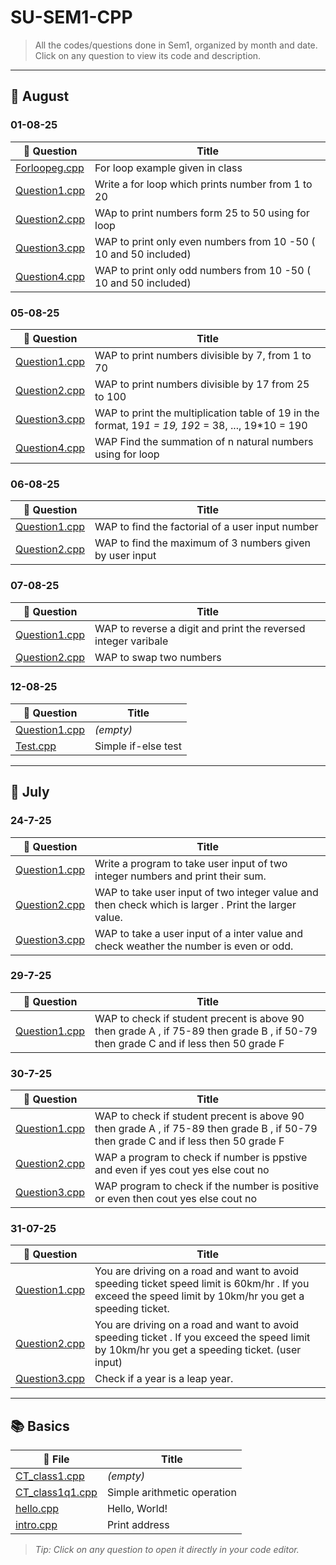 # SU-SEM1-CPP

> All the codes/questions done in Sem1, organized by month and date. Click on any question to view its code and description.

---

## 📅 August

### 01-08-25
| 📝 Question | Title |
|-------------|-------|
| [Forloopeg.cpp](./01-08-25/Forloopeg.cpp) | For loop example given in class |
| [Question1.cpp](./01-08-25/Question1.cpp) | Write a for loop which prints number from 1 to 20 |
| [Question2.cpp](./01-08-25/Question2.cpp) | WAp to print numbers form 25 to 50 using for loop |
| [Question3.cpp](./01-08-25/Question3.cpp) | WAP to print only even numbers from 10 -50 ( 10 and 50 included) |
| [Question4.cpp](./01-08-25/Question4.cpp) | WAP to print only odd numbers from 10 -50 ( 10 and 50 included) |

### 05-08-25
| 📝 Question | Title |
|-------------|-------|
| [Question1.cpp](./05-08-25/Question1.cpp) | WAP to print numbers divisible by 7, from 1 to 70 |
| [Question2.cpp](./05-08-25/Question2.cpp) | WAP to print numbers divisible by 17 from 25 to 100 |
| [Question3.cpp](./05-08-25/Question3.cpp) | WAP to print the  multiplication table of 19 in the format, 19*1 = 19, 19*2 = 38, ..., 19*10 = 190 |
| [Question4.cpp](./05-08-25/Question4.cpp) | WAP Find the summation of n natural numbers using for loop |

### 06-08-25
| 📝 Question | Title |
|-------------|-------|
| [Question1.cpp](./06-08-25/Question1.cpp) | WAP to find the factorial of a user input number |
| [Question2.cpp](./06-08-25/Question2.cpp) | WAP to find the maximum of 3 numbers given by user input |

### 07-08-25
| 📝 Question | Title |
|-------------|-------|
| [Question1.cpp](./07-08-25/Question1.cpp) | WAP to reverse a digit and print the reversed integer varibale |
| [Question2.cpp](./07-08-25/Question2.cpp) | WAP to swap two numbers |

### 12-08-25
| 📝 Question | Title |
|-------------|-------|
| [Question1.cpp](./12-08-25/Question1.cpp) | *(empty)* |
| [Test.cpp](./12-08-25/Test.cpp) | Simple if-else test |

---

## 📅 July

### 24-7-25
| 📝 Question | Title |
|-------------|-------|
| [Question1.cpp](./July/24-7-25/Question1.cpp) | Write a program to take user input of two  integer numbers and print their sum. |
| [Question2.cpp](./July/24-7-25/Question2.cpp) | WAP to take user input of two integer value and then check which is larger . Print the larger value. |
| [Question3.cpp](./July/24-7-25/Question3.cpp) | WAP to take a user input of a inter value and check weather the number is even or odd. |

### 29-7-25
| 📝 Question | Title |
|-------------|-------|
| [Question1.cpp](./July/29-7-25/Question1.cpp) | WAP to check if student precent is above 90 then grade A , if 75-89 then grade B , if 50-79 then grade C and if less then 50 grade F |

### 30-7-25
| 📝 Question | Title |
|-------------|-------|
| [Question1.cpp](./July/30-7-25/Question1.cpp) | WAP to check if student precent is above 90 then grade A , if 75-89 then grade B , if 50-79 then grade C and if less then 50 grade F |
| [Question2.cpp](./July/30-7-25/Question2.cpp) | WAP a program to check if number is ppstive and even if yes cout yes else cout no |
| [Question3.cpp](./July/30-7-25/Question3.cpp) | WAP program to check if the number is positive or even then cout yes else cout no |

### 31-07-25
| 📝 Question | Title |
|-------------|-------|
| [Question1.cpp](./July/31-07-25/Question1.cpp) | You are driving on a road and want to avoid speeding ticket speed limit is 60km/hr . If you exceed the speed limit by 10km/hr you get a speeding ticket. |
| [Question2.cpp](./July/31-07-25/Question2.cpp) | You are driving on a road and want to avoid speeding ticket . If you exceed the speed limit by 10km/hr you get a speeding ticket. (user input) |
| [Question3.cpp](./July/31-07-25/Question3.cpp) | Check if a year is a leap year. |

---

## 📚 Basics
| 📝 File | Title |
|--------|-------|
| [CT_class1.cpp](./Basics/CT_class1.cpp) | *(empty)* |
| [CT_class1q1.cpp](./Basics/CT_class1q1.cpp) | Simple arithmetic operation |
| [hello.cpp](./Basics/hello.cpp) | Hello, World! |
| [intro.cpp](./Basics/intro.cpp) | Print address |

> _Tip: Click on any question to open it directly in your code editor._
